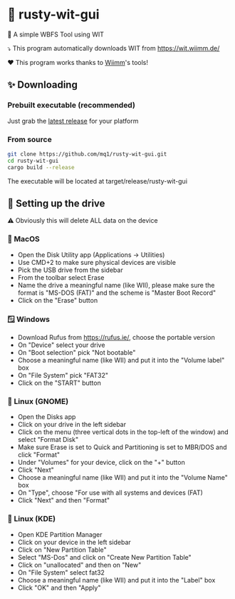 # 🦀 rusty-wit-gui

🔧 A simple WBFS Tool using WIT

⤵️ This program automatically downloads WIT from https://wit.wiimm.de/

❤️ This program works thanks to [Wiimm](https://github.com/Wiimm)'s tools!

## ✨ Downloading

### Prebuilt executable (recommended)

Just grab the [latest release](https://github.com/mq1/rusty-wit-gui/releases/latest) for your platform

### From source

```sh
git clone https://github.com/mq1/rusty-wit-gui.git
cd rusty-wit-gui
cargo build --release
```

The executable will be located at target/release/rusty-wit-gui

## 💾 Setting up the drive

⚠️ Obviously this will delete ALL data on the device

### 🍏 MacOS

- Open the Disk Utility app (Applications -> Utilities)
- Use CMD+2 to make sure physical devices are visible
- Pick the USB drive from the sidebar
- From the toolbar select Erase
- Name the drive a meaningful name (like WII), please make sure the format is "MS-DOS (FAT)" and the scheme is "Master Boot Record"
- Click on the "Erase" button

### 🪟 Windows

- Download Rufus from https://rufus.ie/, choose the portable version
- On "Device" select your drive
- On "Boot selection" pick "Not bootable"
- Choose a meaningful name (like WII) and put it into the "Volume label" box
- On "File System" pick "FAT32"
- Click on the "START" button

### 🐧 Linux (GNOME)

- Open the Disks app
- Click on your drive in the left sidebar
- Click on the menu (three vertical dots in the top-left of the window) and select "Format Disk"
- Make sure Erase is set to Quick and Partitioning is set to MBR/DOS and click "Format"
- Under "Volumes" for your device, click on the "+" button
- Click "Next"
- Choose a meaningful name (like WII) and put it into the "Volume Name" box
- On "Type", choose "For use with all systems and devices (FAT)
- Click "Next" and then "Format"

### 🐧 Linux (KDE)

- Open KDE Partition Manager
- Click on your device in the left sidebar
- Click on "New Partition Table"
- Select "MS-Dos" and click on "Create New Partition Table"
- Click on "unallocated" and then on "New"
- On "File System" select fat32
- Choose a meaningful name (like WII) and put it into the "Label" box
- Click "OK" and then "Apply"
